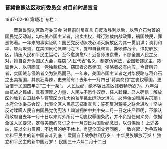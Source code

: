 ### 晋冀鲁豫边区政府委员会  对目前时局宣言

1947-02-16
第1版()
专栏：

　　晋冀鲁豫边区政府委员会
    对目前时局宣言
    自反攻胜利以后，以蒋介石为首的国民党反动派，勾结美帝国主义者，出卖主权，肆行独裁内战政策，祸国殃民，罪恶彰著。一年来的事实证明：国民党反动派决心消灭解放区为其一贯阴谋；谈判和平，原为欺骗。在美国反动派帮助之下，旋即自食诺言，撕毁停战令，进犯解放区，镇压人民和平民主运动，至今愈演愈烈！近复师法袁曹，不顾全国人民之反对，擅自召开伪国民大会，篡窃“人民代表”名义，制定伪宪法，企图粉饰民主，欺骗世人，以巩固其一党独裁统治。窃国者必然卖国，侵略者必有内应，今昔所异者，卖国贼与侵略者交为狡黠而已。一年来，美国帝国主义者之对华侵略与蒋介石之出卖祖国，其疯狂毒辣，史未前有！去年十一月四日“蒋美商约”之丧权辱国，更百倍于民国四年之“二十一条”。
    人民世纪，绝不容此辈凶残者畅所欲为。八年浴血抗战之民族，具有深厚之力量，人民决不愿作奴隶，任人蹂躏。吾人确信：解放区的胜利自卫战争与蒋管区之伟大的和平民主运动之洪流，必将使凶顽屠夫灭顶！
    本府全体委员会议，代表全区人民意志郑重宣言：誓死反对蒋美之联合进攻！坚决反对蹂躏人民自由国民党伪宪法！竭诚拥护中共中央二月一日之庄严声明，不承认蒋政府自去年一月十日以来对外所订一切丧权辱国条约，并不负担任何义务，依据全区人民要求，定蒋美商约签订之十一月四日为国耻纪念日，以资惕励！
    上述各端，誓以全力贯彻，不达目的绝不休止。尚望全国父老同胞，一致兴起，为争取独立和平民主的新中国奋斗到底！
    爱国自卫战争胜利万岁！
    中华民族解放万岁！
    独立和平民主的新中国万岁！
              民国三十六年二月十二日

